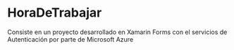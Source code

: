 # HoraDeTrabajar
Consiste en un proyecto desarrollado en Xamarin Forms con el servicios de Autenticación por parte de Microsoft Azure
